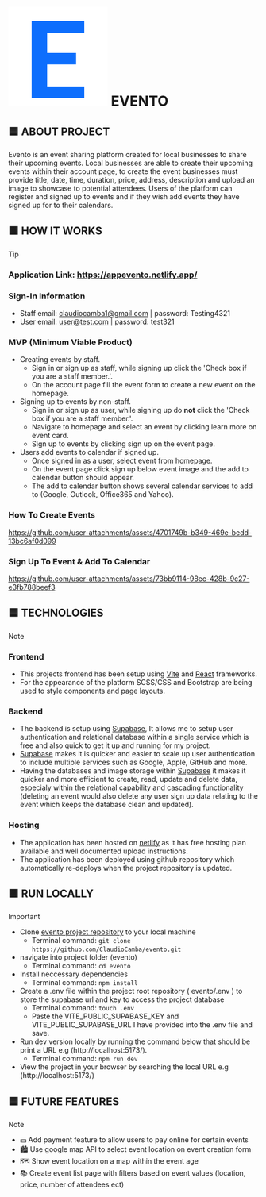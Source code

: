 # ![Evento Logo](src/assets/letter-e.svg) EVENTO  
## 🟦 ABOUT PROJECT
Evento is an event sharing platform created for local businesses to share their upcoming events.
Local businesses are able to create their upcoming events within their account page, to create the event businesses must provide title, date, time, duration, price, address, description and upload an image to showcase to potential attendees.
Users of the platform can register and signed up to events and if they wish add events they have signed up for to their calendars.

## 🟩 HOW IT WORKS
> [!TIP]
> ### Application Link: https://appevento.netlify.app/
> ### Sign-In Information
> - Staff email: claudiocamba1@gmail.com | password: Testing4321
> - User email: user@test.com | password: test321
> ### MVP (Minimum Viable Product)
> - Creating events by staff.
>   - Sign in or sign up as staff, while signing up click the 'Check box if you are a staff member.'.
>   - On the account page fill the event form to create a new event on the homepage. 
> - Signing up to events by non-staff.
>   - Sign in or sign up as user, while signing up do **not** click the 'Check box if you are a staff member.'.
>   - Navigate to homepage and select an event by clicking learn more on event card.
>   - Sign up to events by clicking sign up on the event page.
> - Users add events to calendar if signed up.
>   - Once signed in as a user, select event from homepage.
>   - On the event page click sign up below event image and the add to calendar button should appear.
>   - The add to calendar button shows several calendar services to add to (Google, Outlook, Office365 and Yahoo).
> ### How To Create Events
> https://github.com/user-attachments/assets/4701749b-b349-469e-bedd-13bc6af0d099
> ### Sign Up To Event & Add To Calendar
> https://github.com/user-attachments/assets/73bb9114-98ec-428b-9c27-e3fb788beef3

## 🟦 TECHNOLOGIES
> [!NOTE]
> ### Frontend
> - This projects frontend has been setup using [Vite](https://vitejs.dev/) and [React](https://react.dev/) frameworks.
> - For the appearance of the platform SCSS/CSS and Bootstrap are being used to style components and page layouts.
> ### Backend
> - The backend is setup using [Supabase](https://supabase.com/), It allows me to setup user authentication and relational database within a single service which is free and also quick to get it up and running for my project.
> - [Supabase](https://supabase.com/) makes it is quicker and easier to scale up user authentication to include multiple services such as Google, Apple, GitHub and more.
> - Having the databases and image storage within [Supabase](https://supabase.com/) it makes it quicker and more efficient to create, read, update and delete data, especialy within the relational capability and cascading functionality (deleting an event would also delete any user sign up data relating to the event which keeps the database clean and updated). 
> ### Hosting
> - The application has been hosted on [netlify](https://www.netlify.com/) as it has free hosting plan available and well documented upload instructions.
> - The application has been deployed using github repository which automatically re-deploys when the project repository is updated.

## 🟪 RUN LOCALLY
> [!IMPORTANT]
> - Clone [evento project repository](https://github.com/ClaudioCamba/evento) to your local machine
>    - Terminal command: `git clone https://github.com/ClaudioCamba/evento.git`
> - navigate into project folder (evento)
>    - Terminal command: `cd evento`
> - Install neccessary dependencies
>    - Terminal command: `npm install`
> - Create a .env file within the project root repository ( evento/.env ) to store the supabase url and key to access the project database
>    - Terminal command: `touch .env`
>    - Paste the VITE_PUBLIC_SUPABASE_KEY and VITE_PUBLIC_SUPABASE_URL I have provided into the .env file and save.
> - Run dev version locally by running the command below that should be print a URL e.g (http://localhost:5173/). 
>    - Terminal command: `npm run dev`
> - View the project in your browser by searching the local URL e.g (http://localhost:5173/)

## 🟦 FUTURE FEATURES
> [!NOTE]
> - 💵 Add payment feature to allow users to pay online for certain events
> - 🏙 Use google map API to select event location on event creation form
> - 🗺 Show event location on a map within the event age
> - 📚 Create event list page with filters based on event values (location, price, number of attendees ect)
